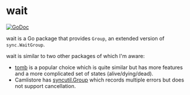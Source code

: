 # wait

[![GoDoc](https://godoc.org/github.com/cespare/wait?status.svg)](https://godoc.org/github.com/cespare/wait)

wait is a Go package that provides `Group`, an extended version of `sync.WaitGroup`.

wait is similar to two other packages of which I'm aware:

* [tomb](http://godoc.org/gopkg.in/tomb.v2) is a popular choice which is quite similar but has more features
  and a more complicated set of states (alive/dying/dead).
* Camlistore has [syncutil.Group](http://camlistore.org/pkg/syncutil/#Group) which records multiple errors but
  does not support cancellation.
